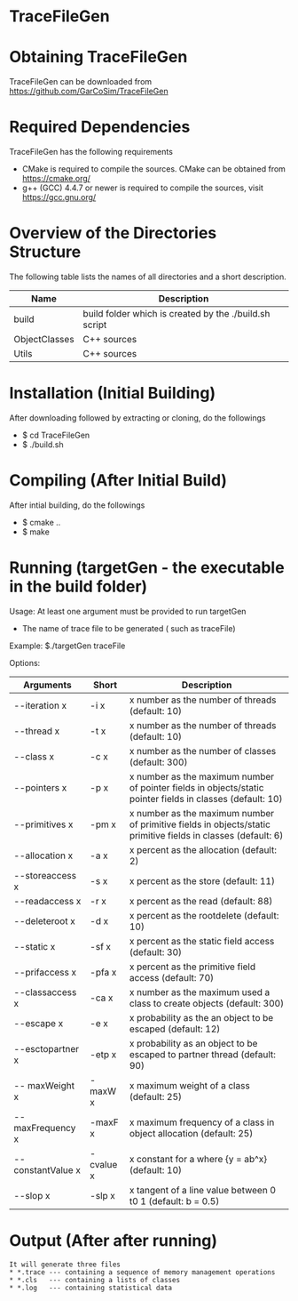 # TraceFileGen

# Obtaining TraceFileGen
TraceFileGen can be downloaded from https://github.com/GarCoSim/TraceFileGen

# Required Dependencies
  TraceFileGen has the following requirements
  * CMake is required to compile the sources. CMake can be obtained from https://cmake.org/
  * g++ (GCC) 4.4.7 or newer is required to compile the sources, visit https://gcc.gnu.org/

# Overview of the Directories Structure
  The following table lists the names of all directories and a short description.
  
 Name    		| Description
 -------------- | -----------
 build   		| build folder which is created by the ./build.sh script
 ObjectClasses	| C++ sources
 Utils			| C++ sources
   
# Installation (Initial Building)
  After downloading followed by extracting or cloning, do the followings
  * $ cd TraceFileGen
  * $ ./build.sh

# Compiling (After Initial Build)
  After intial building, do the followings
  * $ cmake ..
  * $ make
  
# Running (targetGen - the executable in the build folder)
Usage: At least one argument must be provided to run targetGen
* The name of trace file to be generated ( such as traceFile)

Example: $./targetGen traceFile

Options:

  Arguments			| Short		| Description
 ------------------	| ----------| -----------
 --iteration x  	| -i x		| x number as the number of threads (default: 10) 
 --thread x			| -t x		| x number as the number of threads (default: 10) 
 --class x			| -c x      | x number as the number of classes (default: 300) 
 --pointers x		| -p x 		| x number as the maximum number of pointer fields in objects/static pointer fields in classes (default: 10) 
 --primitives x		| -pm x     | x number as the maximum number of primitive fields in objects/static primitive fields in classes (default: 6) 
 --allocation x		| -a x      | x percent as the allocation (default: 2) 
 --storeaccess x 	| -s x     	| x percent as the store (default: 11) 
 --readaccess x		| -r x      | x percent as the read (default: 88) 
 --deleteroot x		| -d x      | x percent as the rootdelete (default: 10) 
 --static x			| -sf x     | x percent as the static field access (default: 30) 
 --prifaccess x		| -pfa x    | x percent as the primitive field access (default: 70) 
 --classaccess x	| -ca x    	| x number as the maximum used a class to create objects (default: 300) 
 --escape x			| -e x      | x probability as the an object to be escaped (default: 12) 
 --esctopartner x	| -etp x  	| x probability as an object to be escaped to partner thread (default: 90) 
 -- maxWeight x		| -maxW x   | x maximum weight of a class (default: 25) 
 -- maxFrequency x	| -maxF x   | x maximum frequency of a class in object allocation (default: 25) 
 --constantValue x	| -cvalue x | x constant for a where {y = ab^x} (default: 10) 
 --slop x			| -slp x  	| x tangent of a line value between 0 t0 1 (default: b = 0.5) 
  
# Output (After after running)
	It will generate three files
	* *.trace --- containing a sequence of memory management operations 
	* *.cls   --- containing a lists of classes
	* *.log   --- containing statistical data
	